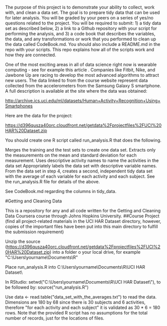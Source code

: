 The purpose of this project is to demonstrate your ability to collect, work with, and clean a data set. The goal is to prepare tidy data that can be used for later analysis. You will be graded by your peers on a series of yes/no questions related to the project. You will be required to submit: 1) a tidy data set as described below, 2) a link to a Github repository with your script for performing the analysis, and 3) a code book that describes the variables, the data, and any transformations or work that you performed to clean up the data called CodeBook.md. You should also include a README.md in the repo with your scripts. This repo explains how all of the scripts work and how they are connected.

One of the most exciting areas in all of data science right now is wearable computing - see for example this article . Companies like Fitbit, Nike, and Jawbone Up are racing to develop the most advanced algorithms to attract new users. The data linked to from the course website represent data collected from the accelerometers from the Samsung Galaxy S smartphone. A full description is available at the site where the data was obtained:

http://archive.ics.uci.edu/ml/datasets/Human+Activity+Recognition+Using+Smartphones

Here are the data for the project:

https://d396qusza40orc.cloudfront.net/getdata%2Fprojectfiles%2FUCI%20HAR%20Dataset.zip

You should create one R script called run_analysis.R that does the following.

Merges the training and the test sets to create one data set.
Extracts only the measurements on the mean and standard deviation for each measurement.
Uses descriptive activity names to name the activities in the data set
Appropriately labels the data set with descriptive variable names.
From the data set in step 4, creates a second, independent tidy data set with the average of each variable for each activity and each subject.
See the run_analysis.R file for details of the above.

See CodeBook.md regarding the columns in tidy_data.


#Getting and Cleaning Data

This is a repository for any and all code written for the Getting and Cleaning Data Coursera course through Johns Hopkins University. ##Course Project
(find all project-related materials in the UCI HAR Dataset directory, however, copies of the important files have been put into this main directory to fulfill the submission requirement)

Unzip the source (https://d396qusza40orc.cloudfront.net/getdata%2Fprojectfiles%2FUCI%20HAR%20Dataset.zip) into a folder o your local drive, for example "C:\Users\yourname\Documents\R\"

Place run_analysis.R into C:\Users\yourname\Documents\R\UCI HAR Dataset\

In RStudio: setwd("C:\\Users\\yourname\\Documents\\R\\UCI HAR Dataset\\"), to be followed by: source("run_analysis.R")

Use data <- read.table("data_set_with_the_averages.txt") to read the data.
Dimensions are 180 by 68 since there is 30 subjects and 6 activities, therefore "for each activity and each subject" it is validated as 30 * 6 = 180 rows. Note that the provided R script has no assumptions for the total number of records, just for the locations of files.
